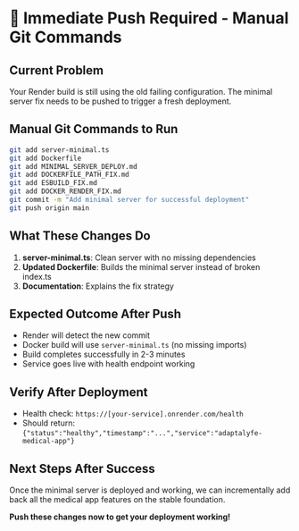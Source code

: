 # 🚨 Immediate Push Required - Manual Git Commands

## Current Problem
Your Render build is still using the old failing configuration. The minimal server fix needs to be pushed to trigger a fresh deployment.

## Manual Git Commands to Run
```bash
git add server-minimal.ts
git add Dockerfile
git add MINIMAL_SERVER_DEPLOY.md
git add DOCKERFILE_PATH_FIX.md
git add ESBUILD_FIX.md
git add DOCKER_RENDER_FIX.md
git commit -m "Add minimal server for successful deployment"
git push origin main
```

## What These Changes Do
1. **server-minimal.ts**: Clean server with no missing dependencies
2. **Updated Dockerfile**: Builds the minimal server instead of broken index.ts
3. **Documentation**: Explains the fix strategy

## Expected Outcome After Push
- Render will detect the new commit
- Docker build will use `server-minimal.ts` (no missing imports)
- Build completes successfully in 2-3 minutes
- Service goes live with health endpoint working

## Verify After Deployment
- Health check: `https://[your-service].onrender.com/health`
- Should return: `{"status":"healthy","timestamp":"...","service":"adaptalyfe-medical-app"}`

## Next Steps After Success
Once the minimal server is deployed and working, we can incrementally add back all the medical app features on the stable foundation.

**Push these changes now to get your deployment working!**